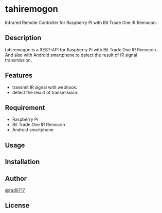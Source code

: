# tahiremogon

Infrared Remote Controller for Raspberry Pi with Bit Trade One IR Remocon.

## Description

tahiremogon is a REST-API for Raspberry Pi with Bit Trade One IR Remocon.
And also with Android smartphone to detect the result of IR signal transmission.

## Features

- transmit IR signal with webhook.
- detect the result of transmission.

## Requirement

- Raspberry Pi
- Bit Trade One IR Remocon
- Android smartphone

## Usage

## Installation

## Author

[@rad0717](https://twitter.com/rad0717)

## License

